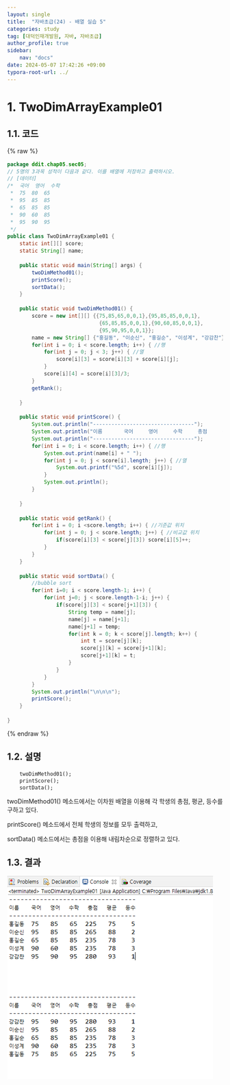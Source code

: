 ```yaml
---
layout: single
title:  "자바초급(24) - 배열 실습 5"
categories: study
tag: [대덕인재개발원, 자바, 자바초급]
author_profile: true
sidebar:
    nav: "docs"
date: 2024-05-07 17:42:26 +09:00
typora-root-url: ../
---
```




# 1. TwoDimArrayExample01

## 1.1. 코드

{% raw %}

```java
package ddit.chap05.sec05;
// 5명의 3과목 성적이 다음과 같다. 이를 배열에 저장하고 출력하시오.
// [데이터]
/*	국어	영어	수학
 * 	75	80	65
 *	95	85	85
 *	65	85	85
 *	90	60	85
 *	95	90	95
 */
public class TwoDimArrayExample01 {
	static int[][] score;
	static String[] name;

	public static void main(String[] args) {
		twoDimMethod01();
		printScore();
		sortData();
	}
	
	public static void twoDimMethod01() {
		score = new int[][] {{75,85,65,0,0,1},{95,85,85,0,0,1},
							  {65,85,85,0,0,1},{90,60,85,0,0,1},
							  {95,90,95,0,0,1}}; 
		name = new String[] {"홍길동", "이순신", "홍길순", "이성계", "강감찬"};
	    for(int i = 0; i < score.length; i++) { //행
	    	for(int j = 0; j < 3; j++) { //열
	    		score[i][3] = score[i][3] + score[i][j];
	    	}
	    	score[i][4] = score[i][3]/3;
	    }
	    getRank();
				
	}
	
	public static void printScore() {
		System.out.println("---------------------------------");
		System.out.println("이름       국어     영어     수학     총점     평균     등수");
		System.out.println("---------------------------------");
		for(int i = 0; i < score.length; i++) { //행
			System.out.print(name[i] + " ");
			for(int j = 0; j < score[i].length; j++) { //열
				System.out.printf("%5d", score[i][j]);
			}
			System.out.println();
		}
		
	}
	
	public static void getRank() {
		for(int i = 0; i <score.length; i++) { //기준값 위치
			for(int j = 0; j < score.length; j++) { //비교값 위치
				if(score[i][3] < score[j][3]) score[i][5]++;
			}
		}
	}
	
	public static void sortData() {
		//bubble sort
		for(int i=0; i < score.length-1; i++) {
			for(int j=0; j < score.length-1-i; j++) {
				if(score[j][3] < score[j+1][3]) {
					String temp = name[j];
					name[j] = name[j+1];
					name[j+1] = temp;
					for(int k = 0; k < score[j].length; k++) {
						int t = score[j][k];
						score[j][k] = score[j+1][k];
						score[j+1][k] = t;
					}
				}
			}
		}
		System.out.println("\n\n\n");
		printScore();
	}

}

```

{% endraw %}



## 1.2. 설명

		twoDimMethod01();
		printScore();
		sortData();

twoDimMethod01() 메소드에서는 이차원 배열을 이용해 각 학생의 총점, 평균, 등수를 구하고 있다.

printScore() 메소드에서 전체 학생의 정보를 모두 출력하고,

sortData() 메소드에서는 총점을 이용해 내림차순으로 정렬하고 있다.



## 1.3. 결과

![image-20240507174533340](/images/2024-05-07-study-java1-24/image-20240507174533340.png)
